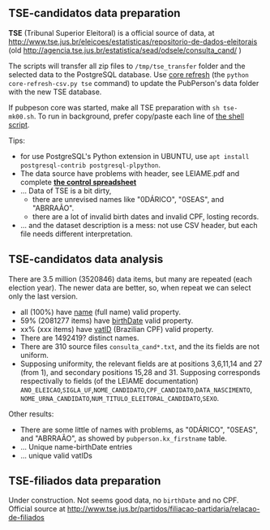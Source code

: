 
## TSE-candidatos data preparation

**TSE** (Tribunal Superior Eleitoral) is a official source of data, at http://www.tse.jus.br/eleicoes/estatisticas/repositorio-de-dados-eleitorais   (old http://agencia.tse.jus.br/estatistica/sead/odsele/consulta_cand/ )

The scripts will transfer all zip files to `/tmp/tse_transfer` folder and the selected data to the PostgreSQL database. 
Use [core refresh](core-README.md) (the `python core-refresh-csv.py tse` command) to update the PubPerson's data folder with the new TSE database.

If pubpeson core was started, make all TSE preparation with `sh tse-mk00.sh`. To run in background, prefer copy/paste each line of [the shell script](tse-mk00.sh).

Tips:

* for use PostgreSQL's Python extension in UBUNTU, use `apt install postgresql-contrib postgresql-plpython`.
* The data source have problems with header, see LEIAME.pdf and complete **[the control spreadsheet](https://docs.google.com/spreadsheets/d/1FpWvyi3UTda-UOFYxshf0Vg03oYY_cSukHE6ZrGjn2w/edit#gid=1692329256)**
* ... Data of TSE is a bit dirty,
   * there are unrevised names like "0DÁRICO", "0SEAS", and "ABRRAÃO".
   * there are a lot of invalid birth dates and invalid CPF, losting records. 
* ... and the dataset description is a mess: not use CSV header, but each file needs different interpretation.

## TSE-candidatos data analysis

There are 3.5 million (3520846) data items, but many are repeated (each election year). 
The newer data are better, so, when repeat we can select only the last version.

* all (100%) have [name](https://schema.org/name) (full name) valid property.
* 59% (2081277 items) have [birthDate](https://schema.org/birthDate) valid property.
* xx% (xxx items) have [vatID](https://schema.org/vatID) (Brazilian CPF) valid property.
* There are 1492419? distinct names.
* There are 310 source files `consulta_cand*.txt`, and the its fields are not uniform. 
* Supposing uniformity, the relevant fields are at positions 3,6,11,14 and 27 (from 1), and secondary positions 15,28 and 31. Supposing corresponds respectivally to fields (of the LEIAME documentation) `ANO_ELEICAO`,`SIGLA_UF`,`NOME_CANDIDATO`,`CPF_CANDIDATO`,`DATA_NASCIMENTO`,  `NOME_URNA_CANDIDATO`,`NUM_TITULO_ELEITORAL_CANDIDATO`,`SEXO`.

Other results:
* There are some little of names with problems, as  "0DÁRICO", "0SEAS", and "ABRRAÃO", as showed by `pubperson.kx_firstname` table.
* ... Unique name-birthDate entries
* ... unique valid vatIDs

## TSE-filiados data preparation

Under construction. Not seems good data, no `birthDate` and no CPF.
Official source at  http://www.tse.jus.br/partidos/filiacao-partidaria/relacao-de-filiados

